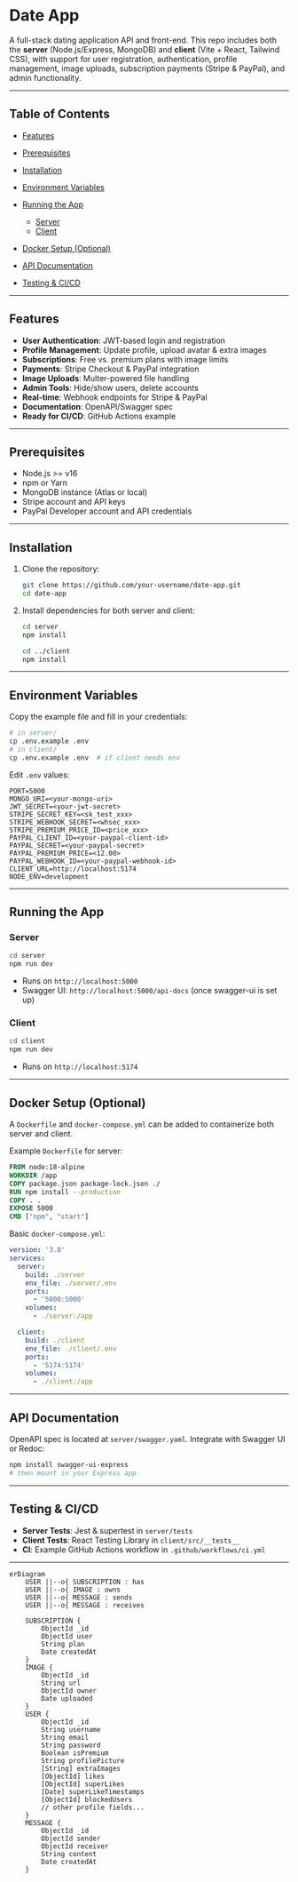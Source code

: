 # Date App

A full-stack dating application API and front-end. This repo includes both the **server** (Node.js/Express, MongoDB) and **client** (Vite + React, Tailwind CSS), with support for user registration, authentication, profile management, image uploads, subscription payments (Stripe & PayPal), and admin functionality.

---

## Table of Contents

* [Features](#features)
* [Prerequisites](#prerequisites)
* [Installation](#installation)
* [Environment Variables](#environment-variables)
* [Running the App](#running-the-app)

  * [Server](#server)
  * [Client](#client)
* [Docker Setup (Optional)](#docker-setup-optional)
* [API Documentation](#api-documentation)
* [Testing & CI/CD](#testing--cicd)

---

## Features

* **User Authentication**: JWT-based login and registration
* **Profile Management**: Update profile, upload avatar & extra images
* **Subscriptions**: Free vs. premium plans with image limits
* **Payments**: Stripe Checkout & PayPal integration
* **Image Uploads**: Multer-powered file handling
* **Admin Tools**: Hide/show users, delete accounts
* **Real-time**: Webhook endpoints for Stripe & PayPal
* **Documentation**: OpenAPI/Swagger spec
* **Ready for CI/CD**: GitHub Actions example

---

## Prerequisites

* Node.js >= v16
* npm or Yarn
* MongoDB instance (Atlas or local)
* Stripe account and API keys
* PayPal Developer account and API credentials

---

## Installation

1. Clone the repository:

   ```bash
   git clone https://github.com/your-username/date-app.git
   cd date-app
   ```
2. Install dependencies for both server and client:

   ```bash
   cd server
   npm install

   cd ../client
   npm install
   ```

---

## Environment Variables

Copy the example file and fill in your credentials:

```bash
# in server/
cp .env.example .env
# in client/
cp .env.example .env  # if client needs env
```

Edit `.env` values:

```
PORT=5000
MONGO_URI=<your-mongo-uri>
JWT_SECRET=<your-jwt-secret>
STRIPE_SECRET_KEY=<sk_test_xxx>
STRIPE_WEBHOOK_SECRET=<whsec_xxx>
STRIPE_PREMIUM_PRICE_ID=<price_xxx>
PAYPAL_CLIENT_ID=<your-paypal-client-id>
PAYPAL_SECRET=<your-paypal-secret>
PAYPAL_PREMIUM_PRICE=<12.00>
PAYPAL_WEBHOOK_ID=<your-paypal-webhook-id>
CLIENT_URL=http://localhost:5174
NODE_ENV=development
```

---

## Running the App

### Server

```bash
cd server
npm run dev
```

* Runs on `http://localhost:5000`
* Swagger UI: `http://localhost:5000/api-docs` (once swagger-ui is set up)

### Client

```bash
cd client
npm run dev
```

* Runs on `http://localhost:5174`

---

## Docker Setup (Optional)

A `Dockerfile` and `docker-compose.yml` can be added to containerize both server and client.

Example `Dockerfile` for server:

```dockerfile
FROM node:18-alpine
WORKDIR /app
COPY package.json package-lock.json ./
RUN npm install --production
COPY . .
EXPOSE 5000
CMD ["npm", "start"]
```

Basic `docker-compose.yml`:

```yaml
version: '3.8'
services:
  server:
    build: ./server
    env_file: ./server/.env
    ports:
      - '5000:5000'
    volumes:
      - ./server:/app

  client:
    build: ./client
    env_file: ./client/.env
    ports:
      - '5174:5174'
    volumes:
      - ./client:/app
```

---

## API Documentation

OpenAPI spec is located at `server/swagger.yaml`. Integrate with Swagger UI or Redoc:

```bash
npm install swagger-ui-express
# then mount in your Express app
```

---

## Testing & CI/CD

* **Server Tests**: Jest & supertest in `server/tests`
* **Client Tests**: React Testing Library in `client/src/__tests__`
* **CI**: Example GitHub Actions workflow in `.github/workflows/ci.yml`

---

```mermaid
erDiagram
    USER ||--o{ SUBSCRIPTION : has
    USER ||--o{ IMAGE : owns
    USER ||--o{ MESSAGE : sends
    USER ||--o{ MESSAGE : receives

    SUBSCRIPTION {
        ObjectId _id
        ObjectId user
        String plan
        Date createdAt
    }
    IMAGE {
        ObjectId _id
        String url
        ObjectId owner
        Date uploaded
    }
    USER {
        ObjectId _id
        String username
        String email
        String password
        Boolean isPremium
        String profilePicture
        [String] extraImages
        [ObjectId] likes
        [ObjectId] superLikes
        [Date] superLikeTimestamps
        [ObjectId] blockedUsers
        // other profile fields...
    }
    MESSAGE {
        ObjectId _id
        ObjectId sender
        ObjectId receiver
        String content
        Date createdAt
    }
```
